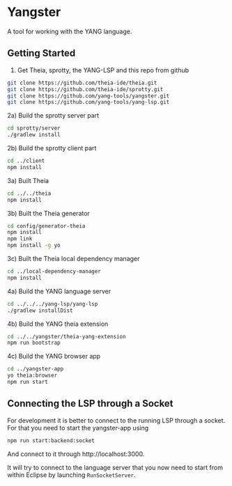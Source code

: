 # Yangster

A tool for working with the YANG language.


## Getting Started

1) Get Theia, sprotty, the YANG-LSP and this repo from github
```bash
git clone https://github.com/theia-ide/theia.git
git clone https://github.com/theia-ide/sprotty.git
git clone https://github.com/yang-tools/yangster.git
git clone https://github.com/yang-tools/yang-lsp.git
```
2a) Build the sprotty server part
```bash
cd sprotty/server
./gradlew install
```
2b) Build the sprotty client part
```bash
cd ../client
npm install
```
3a) Built Theia
```bash
cd ../../theia
npm install 
```
3b) Built the Theia generator
```bash
cd config/generator-theia
npm install
npm link
npm install -g yo
```
3c) Built the Theia local dependency manager
```bash
cd ../local-dependency-manager
npm install
```
4a) Build the YANG language server
```bash
cd ../../../yang-lsp/yang-lsp
./gradlew installDist
```
4b) Build the YANG theia extension
```bash
cd ../../yangster/theia-yang-extension
npm run bootstrap
```
4c) Build the YANG browser app
```bash
cd ../yangster-app
yo theia:browser
npm run start
```

## Connecting the LSP through a Socket
For development it is better to connect to the running LSP through a socket.
For that you need to start the yangster-app using
```bash
npm run start:backend:socket
```
And connect to it through http://localhost:3000.

It will try to connect to the language server that you now need to start from within Eclipse by launching `RunSocketServer`.